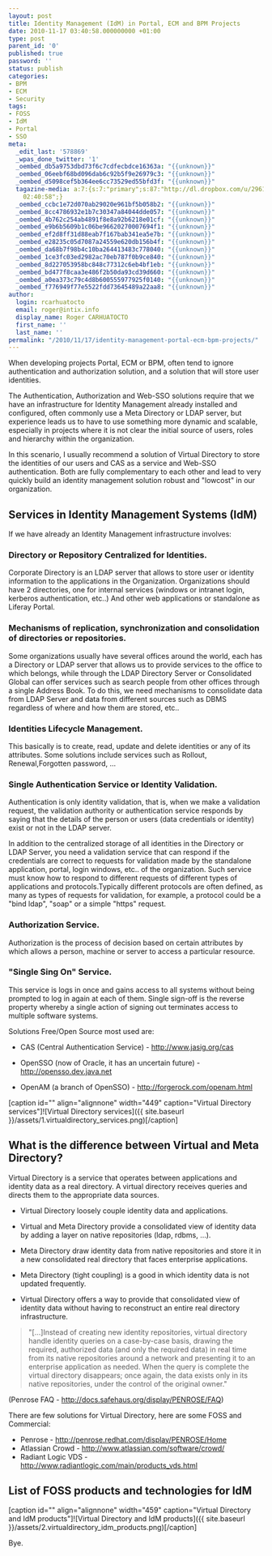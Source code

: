 ```yaml
---
layout: post
title: Identity Management (IdM) in Portal, ECM and BPM Projects
date: 2010-11-17 03:40:58.000000000 +01:00
type: post
parent_id: '0'
published: true
password: ''
status: publish
categories:
- BPM
- ECM
- Security
tags:
- FOSS
- IdM
- Portal
- SSO
meta:
  _edit_last: '578869'
  _wpas_done_twitter: '1'
  _oembed_db5a9753dbd73f6c7cdfecbdce16363a: "{{unknown}}"
  _oembed_06eebf68bd096dab6c92b5f9e26979c3: "{{unknown}}"
  _oembed_d5098cef5b364ee6cc73529ed55bfd3f: "{{unknown}}"
  tagazine-media: a:7:{s:7:"primary";s:87:"http://dl.dropbox.com/u/2961879/blog20101117_ids_vd/2.virtualdirectory_idm_products.png";s:6:"images";a:2:{s:83:"http://dl.dropbox.com/u/2961879/blog20101117_ids_vd/1.virtualdirectory_services.png";a:6:{s:8:"file_url";s:83:"http://dl.dropbox.com/u/2961879/blog20101117_ids_vd/1.virtualdirectory_services.png";s:5:"width";s:3:"802";s:6:"height";s:3:"497";s:4:"type";s:5:"image";s:4:"area";s:6:"398594";s:9:"file_path";s:0:"";}s:87:"http://dl.dropbox.com/u/2961879/blog20101117_ids_vd/2.virtualdirectory_idm_products.png";a:6:{s:8:"file_url";s:87:"http://dl.dropbox.com/u/2961879/blog20101117_ids_vd/2.virtualdirectory_idm_products.png";s:5:"width";s:4:"1040";s:6:"height";s:3:"935";s:4:"type";s:5:"image";s:4:"area";s:6:"972400";s:9:"file_path";s:0:"";}}s:6:"videos";a:0:{}s:11:"image_count";s:1:"2";s:6:"author";s:6:"578869";s:7:"blog_id";s:7:"2005905";s:9:"mod_stamp";s:19:"2010-11-17
    02:40:58";}
  _oembed_ccbc1e72d070ab29020e961bf5b058b2: "{{unknown}}"
  _oembed_8cc4786932e1b7c30347a84044dde057: "{{unknown}}"
  _oembed_4b762c254ab4891f8e8a92b6218e01cf: "{{unknown}}"
  _oembed_e9b6b5609b1c06be96620270007694f1: "{{unknown}}"
  _oembed_ef2d8ff31d88eab7f167bab341ea5e7b: "{{unknown}}"
  _oembed_e28235c05d7087a24559e620db156b4f: "{{unknown}}"
  _oembed_da68b7f98b4c10ba264413483c778040: "{{unknown}}"
  _oembed_1ce3fc03ed2982ac70eb787f0b9ce840: "{{unknown}}"
  _oembed_8d227053958bc848c77312c6eb4bf1eb: "{{unknown}}"
  _oembed_bd477f8caa3e486f2b50da93cd39d660: "{{unknown}}"
  _oembed_a0ea373c79c4d8b600555977925f0140: "{{unknown}}"
  _oembed_f776949f77e5522fdd73645489a22aa8: "{{unknown}}"
author:
  login: rcarhuatocto
  email: roger@intix.info
  display_name: Roger CARHUATOCTO
  first_name: ''
  last_name: ''
permalink: "/2010/11/17/identity-management-portal-ecm-bpm-projects/"
---
```

When developing projects Portal, ECM or BPM, often tend to ignore authentication and authorization solution, and a solution that will store user identities.

  


The Authentication, Authorization and Web-SSO solutions require that we have an infrastructure for Identity Management already installed and configured, often commonly use a Meta Directory or LDAP server, but experience leads us to have to use something more dynamic and scalable, especially in projects where it is not clear the initial source of users, roles and hierarchy within the organization.

  


In this scenario, I usually recommend a solution of Virtual Directory to store the identities of our users and CAS as a service and Web-SSO authentication. Both are fully complementary to each other and lead to very quickly build an identity management solution robust and "lowcost" in our organization.

  


## Services in Identity Management Systems (IdM)

  


If we have already an Identity Management infrastructure involves:

  


### Directory or Repository Centralized for Identities.

  


Corporate Directory is an LDAP server that allows to store user or identity information to the applications in the Organization. Organizations should have 2 directories, one for internal services (windows or intranet login, kerberos authentication, etc..) And other web applications or standalone as Liferay Portal.

  


### Mechanisms of replication, synchronization and consolidation of directories or repositories.

  


Some organizations usually have several offices around the world, each has a Directory or LDAP server that allows us to provide services to the office to which belongs, while through the LDAP Directory Server or Consolidated Global can offer services such as search people from other offices through a single Address Book. To do this, we need mechanisms to consolidate data from LDAP Server and data from different sources such as DBMS regardless of where and how them are stored, etc..

  


### Identities Lifecycle Management.

  


This basically is to create, read, update and delete identities or any of its attributes. Some solutions include services such as Rollout, Renewal,Forgotten password, ...

  


### Single Authentication Service or Identity Validation.

  


Authentication is only identity validation, that is, when we make a validation request, the validation authority or authentication service responds by saying that the details of the person or users (data credentials or identity) exist or not in the LDAP server.

  


In addition to the centralized storage of all identities in the Directory or LDAP Server, you need a validation service that can respond if the credentials are correct to requests for validation made by the standalone application, portal, login windows, etc.. of the organization. Such service must know how to respond to different requests of different types of applications and protocols.Typically different protocols are often defined, as many as types of requests for validation, for example, a protocol could be a "bind ldap", "soap" or a simple "https" request.

  


### Authorization Service.

  


Authorization is the process of decision based on certain attributes by which allows a person, machine or server to access a particular resource.

  


### "Single Sing On" Service.

  


This service is logs in once and gains access to all systems without being prompted to log in again at each of them. Single sign-off is the reverse property whereby a single action of signing out terminates access to multiple software systems.

  


Solutions Free/Open Source most used are:

  


  

  * CAS (Central Authentication Service) - <http://www.jasig.org/cas>
  

  * OpenSSO (now of Oracle, it has an uncertain future) - <http://opensso.dev.java.net>
  

  * OpenAM (a branch of OpenSSO) - <http://forgerock.com/openam.html>
  

  


[caption id="" align="alignnone" width="449" caption="Virtual Directory services"]![Virtual Directory services]({{ site.baseurl }}/assets/1.virtualdirectory_services.png)[/caption]

  


## What is the difference between Virtual and Meta Directory?

  


Virtual Directory is a service that operates between applications and identity data as a real directory. A virtual directory receives queries and directs them to the appropriate data sources.

  


  

  * Virtual Directory loosely couple identity data and applications.
  

  * Virtual and Meta Directory provide a consolidated view of identity data by adding a layer on native repositories (ldap, rdbms, ...).
  

  * Meta Directory draw identity data from native repositories and store it in a new consolidated real directory that faces enterprise applications.
  

  * Meta Directory (tight coupling) is a good in which identity data is not updated frequently.
  

  * Virtual Directory offers a way to provide that consolidated view of identity data without having to reconstruct an entire real directory infrastructure.



> "[...]Instead of creating new identity repositories, virtual directory handle identity queries on a case-by-case basis, drawing the required, authorized data (and only the required data) in real time from its native repositories around a network and presenting it to an enterprise application as needed. When the query is complete the virtual directory disappears; once again, the data exists only in its native repositories, under the control of the original owner."

(Penrose FAQ - <http://docs.safehaus.org/display/PENROSE/FAQ>)

There are few solutions for Virtual Directory, here are some FOSS and Commercial:

  * Penrose - http://penrose.redhat.com/display/PENROSE/Home
  * Atlassian Crowd - http://www.atlassian.com/software/crowd/
  * Radiant Logic VDS - http://www.radiantlogic.com/main/products_vds.html



## List of FOSS products and technologies for IdM

[caption id="" align="alignnone" width="459" caption="Virtual Directory and IdM products"]![Virtual Directory and IdM products]({{ site.baseurl }}/assets/2.virtualdirectory_idm_products.png)[/caption]

Bye.
